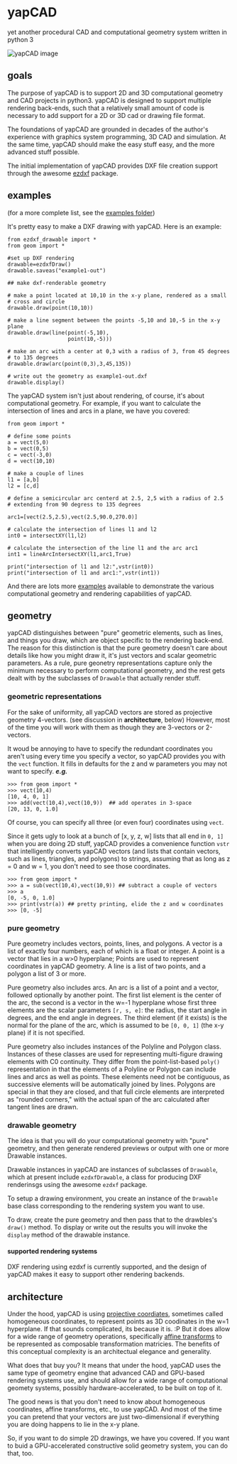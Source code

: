 # yapCAD
yet another procedural CAD and computational geometry system written in python 3

![yapCAD image](images/yapCAD02.png)

## goals

The purpose of yapCAD is to support 2D and 3D computational geometry and CAD projects in python3.  yapCAD is designed to support multiple rendering back-ends, such that a relatively small amount of code is necessary to add support for a 2D or 3D cad or drawing file format.

The foundations of yapCAD are grounded in decades of the author's experience with graphics system programming, 3D CAD and simulation. At the same time, yapCAD should make the easy stuff easy, and the more advanced stuff possible. 

The initial implementation of yapCAD provides DXF file creation support through the awesome [ezdxf](https://github.com/mozman/ezdxf) package.

## examples

(for a more complete list, see the [examples folder](./examples/))

It's pretty easy to make a DXF drawing with yapCAD.  Here is an example:

	from ezdxf_drawable import *
	from geom import *

	#set up DXF rendering
	drawable=ezdxfDraw()
    drawable.saveas("example1-out")

    ## make dxf-renderable geometry

    # make a point located at 10,10 in the x-y plane, rendered as a small
    # cross and circle
    drawable.draw(point(10,10))

    # make a line segment between the points -5,10 and 10,-5 in the x-y plane
    drawable.draw(line(point(-5,10),
                       point(10,-5)))

    # make an arc with a center at 0,3 with a radius of 3, from 45 degrees
    # to 135 degrees
    drawable.draw(arc(point(0,3),3,45,135))

    # write out the geometry as example1-out.dxf
	drawable.display()

The yapCAD system isn't just about rendering, of course, it's about computational geometry.  For example, if you want to calculate the intersection of lines and arcs in a plane, we have you covered:

	from geom import *

    # define some points
    a = vect(5,0)
    b = vect(0,5)
    c = vect(-3,0)
    d = vect(10,10)

    # make a couple of lines
    l1 = [a,b]
    l2 = [c,d]

    # define a semicircular arc centerd at 2.5, 2,5 with a radius of 2.5
    # extending from 90 degress to 135 degrees

    arc1=[vect(2.5,2.5),vect(2.5,90.0,270.0)]

    # calculate the intersection of lines l1 and l2
    int0 = intersectXY(l1,l2)

    # calculate the intersection of the line l1 and the arc arc1
    int1 = lineArcIntersectXY(l1,arc1,True)

    print("intersection of l1 and l2:",vstr(int0))
    print("intersection of l1 and arc1:",vstr(int1))
	
And there are lots more [examples](examples/README.md) available to demonstrate the various computational geometry and rendering capabilities of yapCAD.

## geometry

yapCAD distinguishes between "pure" geometric elements, such as lines,
and things you draw, which are object specific to the rendering
back-end. The reason for this distinction is that the pure geometry
doesn't care about details like how you might draw it, it's just
vectors and scalar geometric parameters.  As a rule, pure geonetry
representations capture only the minimum necessary to perform
computational geometry, and the rest gets dealt with by the subclasses
of `Drawable` that actually render stuff. 

### geometric representations
For the sake of uniformity, all yapCAD vectors are stored as
projective geometry 4-vectors. (see discussion in **architecture**,
below) However, most of the time you
will work with them as though they are 3-vectors or 2-vectors.

It woud be annoying to have to specify the redundant coordinates you
aren't using every time you specify a vector, so yapCAD provides you
with the `vect` function.  It fills in defaults for the z and w
parameters you may not want to specify.  ***e.g.***

    >>> from geom import *
    >>> vect(10,4)
    [10, 4, 0, 1]
	>>> add(vect(10,4),vect(10,9))  ## add operates in 3-space
    [20, 13, 0, 1.0]
	
Of course, you can specify all three (or even four) coordinates using
`vect`. 

Since it gets ugly to look at a bunch of [x, y, z, w] lists that all
end in `0, 1]` when you are doing 2D stuff, yapCAD provides a
convenience function `vstr` that intelligently converts yapCAD vectors
(and lists that contain vectors, such as lines, triangles, and
polygons) to strings, assuming that as long as z = 0 and w = 1, you
don't need to see those coordinates.

    >>> from geom import *
    >>> a = sub(vect(10,4),vect(10,9)) ## subtract a couple of vectors 
    >>> a
    [0, -5, 0, 1.0]
    >>> print(vstr(a)) ## pretty printing, elide the z and w coordinates
    >>> [0, -5]

### pure geometry
Pure geometry includes vectors, points, lines, and polygons.  A vector
is a list of exactly four numbers, each of which is a float or
integer.  A point is a vector that lies in a w>0 hyperplane; Points
are used to represent coordinates in yapCAD geometry.  A line is a
list of two points, and a polygon a list of 3 or more.

Pure geometry also includes arcs.  An arc is a list of a point and a
vector, followed optionally by another point. The first list element
is the center of the arc, the second is a vector in the w=-1
hyperplane whose first three elements are the scalar parameters `[r,
s, e]`: the radius, the start angle in degrees, and the end angle in
degrees.  The third element (if it exists) is the normal for the plane
of the arc, which is assumed to be `[0, 0, 1]` (the x-y plane) if it
is not specified.

Pure geometry also includes instances of the Polyline and Polygon
class.  Instances of these classes are used for representing
multi-figure drawing elements with C0 continuity.  They differ from
the point-list-based `poly()` representation in that the elements of a
Polyline or Polygon can include lines and arcs as well as points.
These elements need not be contiguous, as successive elements will be
automatically joined by lines.  Polygons are special in that they are
closed, and that full circle elements are interpreted as "rounded
corners," with the actual span of the arc calculated after tangent
lines are drawn.

### drawable geometry

The idea is that you will do your computational geometry with "pure"
geometry, and then generate rendered previews or output with one or
more Drawable instances.

Drawable instances in yapCAD are instances of subclasses of
`Drawable`, which at present include `ezdxfDrawable`, a class for
producing DXF renderinsgs using the awesome `ezdxf` package.

To setup a drawing environment, you create an instance of the
`Drawable` base class corresponding to the rendering system you want
to use.

To draw, create the pure geometry and then pass that to the drawbles's
`draw()` method.  To display or write out the results you will invoke
the `display` method of the drawable instance.

#### supported rendering systems

DXF rendering using ezdxf is currently supported, and the design of
yapCAD makes it easy to support other rendering backends.

## architecture

Under the hood, yapCAD is using [projective coordiates](https://en.wikipedia.org/wiki/Homogeneous_coordinates), sometimes called homogeneous coordinates, to represent points as 3D coodinates in the w=1 hyperplane. If that sounds complicated, its because it is. :P  But it does allow for a wide range of geometry operations, specifically [affine transforms](https://www.cs.utexas.edu/users/fussell/courses/cs384g-fall2011/lectures/lecture07-Affine.pdf) to be represented as composable transformation matricies. The benefits of this conceptual complexity is an architectual elegance and generality.

What does that buy you? It means that under the hood, yapCAD uses the same type of geometry engine that advanced CAD and GPU-based rendering systems use, and should allow for a wide range of computational geomety systems, possibly hardware-accelerated, to be built on top of it.

The good news is that you don't need to know about homogeneous coordinates, affine transforms, etc., to use yapCAD.  And most of the time you can pretend that your vectors are just two-dimensional if everything you are doing happens to lie in the x-y plane.

So, if you want to do simple 2D drawings, we have you covered.  If you want to buid a GPU-accelerated constructive solid geometry system, you can do that, too.
